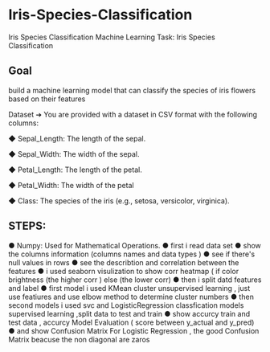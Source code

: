 # Iris-Species-Classification
Iris Species Classification
Machine Learning Task: Iris Species Classification
## Goal
build a machine learning model that can classify the species of iris flowers based on their features

Dataset
➔ You are provided with a dataset in CSV format with the following columns:

◆ Sepal_Length: The length of the sepal.

◆ Sepal_Width: The width of the sepal.

◆ Petal_Length: The length of the petal.

◆ Petal_Width: The width of the petal

◆ Class: The species of the iris (e.g., setosa, versicolor, virginica).

## STEPS:  
● Numpy: Used for Mathematical Operations.
● first i read data set 
● show the columns information (columns names and data types )
● see if there's null values in rows
● see the describtion and correlation between the features 
● i used seaborn visulization to show corr heatmap  ( if color brightness (the higher corr ) else (the lower corr)
● then i split datd features and label 
● first model i used KMean cluster unsupervised learning , just use featiures and use elbow method to determine cluster numbers 
● then second models i used svc and LogisticRegression classfication models supervised learning ,split data to test and train 
● show accurcy train and test data , accurcy Model Evaluation ( score between y_actual and y_pred)
● and show Confusion Matrix For Logistic Regression , the good Confusion Matrix beacuse the non diagonal are zaros 

